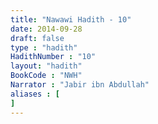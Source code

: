 ```yaml
---
title: "Nawawi Hadith - 10"
date: 2014-09-28
draft: false
type : "hadith"
HadithNumber : "10"
layout: "hadith"
BookCode : "NWH"
Narrator : "Jabir ibn Abdullah"
aliases : [
]
---
```

